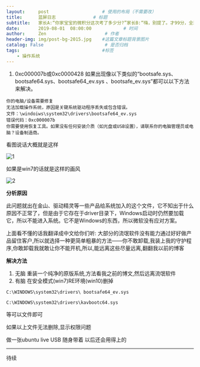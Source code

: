```yaml
---
layout:     post                    # 使用的布局（不需要改）
title:      蓝屏日志              # 标题
subtitle:   家长A:“你家宝宝的微积分这次考了多少分?”家长B:“嗨，别提了。才99分，全班倒数第三。 ”家长A:“你要孩子之前没定制数学加强款呐?  ”家长B:“我们家孩子爸爸嫌贵呀，只买了6个基因包，全癌症免疫和长跑、双眼皮显性遗传都有了，结果数学加强这块，就没买最新款。家长A:“那你们准备什么时候要老二啊?”家长B:“明年吧，听说明年要出新款，先天免疫疾病比现款多21种，平均寿命高40年，还有限量版的金城武颜值加强款。”家长A:“还是晚点儿要孩子好，我家这个才3岁，配置已经明显过时了。  ”家长B:“可不是，这周末我就找售后去闹一下，最起码也得让他们给打个折怎么着也得给我们家老大数学基因这块给补齐喽” #副标题
date:       2019-08-01  08:00:00            # 时间
author:     Zen                      # 作者
header-img: img/post-bg-2015.jpg    #这篇文章标题背景图片
catalog: False                       # 是否归档
tags:                               #标签
    - 操作系统
---
```


1. 0xc000007b或0xc0000428
如果出现像以下类似的“bootsafe.sys、bootsafe64.sys、bootsafe64_ev.sys 、bootsafe_ev.sys”都可以以下方法来解决。
```
你的电脑/设备需要修复
无法加载操作系统，原因是关键系统驱动程序丢失或包含错误。
文件：\windoiws\system32\drivers\bootsafe64_ev.sys
错误代码：0xc000007b
你需要使用恢复工具。如果没有任何安装介质（如光盘或USB设置），请联系你的电脑管理员或电脑？设备制造商。
```
看图说话大概就是这样

![1](https://raw.githubusercontent.com/zhangyiming748/zhangyiming748.github.io/master/img/bluescreen/1.png)

如果是win7的话就是这样的画风

![2](https://raw.githubusercontent.com/zhangyiming748/zhangyiming748.github.io/master/img/bluescreen/2.png)

**分析原因**

此问题就出在金山、驱动精灵等一些产品给系统加入的这个文件，它不知出于什么原因不正常了，但是由于它存在于driver目录下，Windows启动时仍然要加载它，所以不能进入系统。它不是Windows的东西，所以微软没有应对方案。

上面看不懂的话我翻译成中文给你们听: 大部分的流氓软件没有能力通过好好做产品留住客户,所以就选择一种更简单粗暴的方法——你不敢卸载,我装上我的守护程序,你敢卸载我就敢让你不能开机,所以,能远离这些尽量远离,翻翻我以前的博客

**解决方法**

1. 无脑
重装一个纯净的原版系统,方法看我之前的博文,然后远离流氓软件
2. 有脑
在安全模式(win7)RE环境(win10)删掉

`C:\WINDOWS\system32\drivers\ bootsafe64_ev.sys`

`C:\WINDOWS\system32\drivers\kavbootc64.sys`

 等可以文件即可

 如果以上文件无法删除,显示权限问题

 做一张ubuntu live USB 随身带着 以后还会用得上的

 ----

 待续
